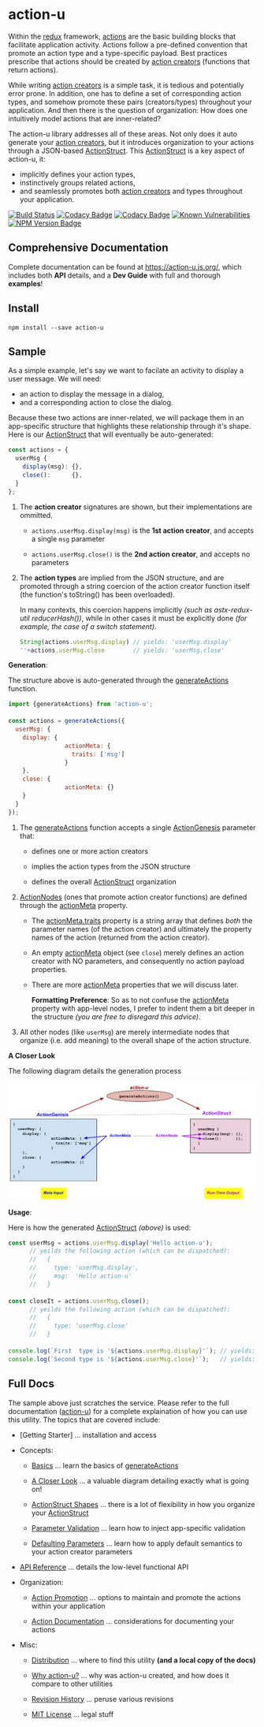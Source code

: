 # action-u

Within the [redux] framework, [actions] are the
basic building blocks that facilitate application activity.  Actions
follow a pre-defined convention that promote an action type and a
type-specific payload.  Best practices prescribe that actions should
be created by [action creators] (functions that return
actions).

While writing [action creators] is a simple task, it is tedious and
potentially error prone.  In addition, one has to define a set of
corresponding action types, and somehow promote these pairs
(creators/types) throughout your application.  And then there is the
question of organization: How does one intuitively model actions that
are inner-related?

The action-u library addresses all of these areas.  Not only does it
auto generate your [action creators], but it introduces organization to
your actions through a JSON-based [ActionStruct].  This [ActionStruct] is
a key aspect of action-u, it:
- implicitly defines your action types, 
- instinctively groups related actions,
- and seamlessly promotes both [action creators] and types throughout
  your application.


<!--- Badges for CI Builds ---> 
[![Build Status](https://travis-ci.org/KevinAst/action-u.svg?branch=master)](https://travis-ci.org/KevinAst/action-u)
[![Codacy Badge](https://api.codacy.com/project/badge/Grade/ab82e305bb24440281337ca3a1a732c0)](https://www.codacy.com/app/KevinAst/action-u?utm_source=github.com&amp;utm_medium=referral&amp;utm_content=KevinAst/action-u&amp;utm_campaign=Badge_Grade)
[![Codacy Badge](https://api.codacy.com/project/badge/Coverage/ab82e305bb24440281337ca3a1a732c0)](https://www.codacy.com/app/KevinAst/action-u?utm_source=github.com&amp;utm_medium=referral&amp;utm_content=KevinAst/action-u&amp;utm_campaign=Badge_Coverage)
[![Known Vulnerabilities](https://snyk.io/test/github/kevinast/action-u/badge.svg)](https://snyk.io/test/github/kevinast/action-u)
[![NPM Version Badge](https://img.shields.io/npm/v/action-u.svg)](https://www.npmjs.com/package/action-u)


## Comprehensive Documentation

Complete documentation can be found at
https://action-u.js.org/, which includes both **API** details,
and a **Dev Guide** with full and thorough **examples**!


## Install

```shell
npm install --save action-u
```


## Sample

As a simple example, let's say we want to facilate an activity to
display a user message.  We will need:
- an action to display the message in a dialog, 
- and a corresponding action to close the dialog.

Because these two actions are inner-related, we will package them in
an app-specific structure that highlights these relationship through
it's shape.  Here is our [ActionStruct] that will
eventually be auto-generated:

```js
const actions = {
  userMsg {
    display(msg): {},
    close():      {},
  }
};
```

1. The **action creator** signatures are shown, but their
   implementations are ommitted.

   - `actions.userMsg.display(msg)` is the **1st action creator**, and
     accepts a single `msg` parameter

   - `actions.userMsg.close()` is the **2nd action creator**, and
      accepts no parameters

1. The **action types** are implied from the JSON structure, and are
   promoted through a string coercion of the action creator function
   itself (the function's toString() has been overloaded).

   In many contexts, this coercion happens implicitly *(such as
   astx-redux-util reducerHash())*, while in other cases it must be
   explicitly done *(for example, the case of a switch statement)*.

   ```js
   String(actions.userMsg.display) // yields: 'userMsg.display'
   ''+actions.userMsg.close        // yields: 'userMsg.close'
   ```


**Generation**:

The structure above is auto-generated through the [generateActions]
function.  

```js
import {generateActions} from 'action-u';

const actions = generateActions({
  userMsg: {
    display: {
                actionMeta: {
                  traits: ['msg']
                }
    },
    close: {
                actionMeta: {}
    }
  }
});
```

1. The [generateActions] function accepts a single
   [ActionGenesis] parameter that:

   - defines one or more action creators

   - implies the action types from the JSON structure

   - defines the overall [ActionStruct] organization 

1. [ActionNodes] (ones that promote action creator functions) are defined
   through the [actionMeta] property.

   - The [actionMeta.traits] property is a string array
     that defines *both* the parameter names (of the action creator)
     and ultimately the property names of the action (returned from
     the action creator).

   - An empty [actionMeta] object (see `close`) merely defines an
     action creator with NO parameters, and consequently no action
     payload properties.

   - There are more [actionMeta] properties that we will discuss
     later.

     **Formatting Preference**: So as to not confuse the [actionMeta]
     property with app-level nodes, I prefer to indent them a bit deeper in
     the structure *(you are free to disregard this advice)*.

1. All other nodes (like `userMsg`) are merely intermediate nodes that
   organize (i.e. add meaning) to the overall shape of the action
   structure.



**A Closer Look**

The following diagram details the generation process

![userMsg](docs/img/userMsg.svg?raw=true)


**Usage**:

Here is how the generated [ActionStruct] *(above)* is used:

```js
const userMsg = actions.userMsg.display('Hello action-u');
      // yeilds the following action (which can be dispatched):
      //   {
      //     type: 'userMsg.display',
      //     msg:  'Hello action-u'
      //   }

const closeIt = actions.userMsg.close();
      // yeilds the following action (which can be dispatched):
      //   {
      //     type: 'userMsg.close'
      //   }

console.log(`First  type is '${actions.userMsg.display}'`); // yields: First  type is 'userMsg.display'
console.log(`Second type is '${actions.userMsg.close}'`);   // yields: Second type is 'userMsg.close'
```








## Full Docs

The sample above just scratches the service.  Please refer to the
full documentation ([action-u]) for a complete explaination of how you
can use this utility.  The topics that are covered include:

- [Getting Starter] ... installation and access

- Concepts:

  - [Basics] ... learn the basics of [generateActions]

  - [A Closer Look] ... a valuable diagram detailing
    exactly what is going on!

  - [ActionStruct Shapes] ... there is a lot of flexibility in how you
    organize your [ActionStruct]

  - [Parameter Validation] ... learn how to inject app-specific
    validation

  - [Defaulting Parameters] ... learn how to apply default semantics to
    your action creator parameters


- [API Reference] ... details the low-level functional API

- Organization:

  - [Action Promotion] ... options to maintain and promote the
    actions within your application

  - [Action Documentation] ... considerations for documenting your
    actions

- Misc:

  - [Distribution] ... where to find this utility **(and a local
    copy of the docs)**

  - [Why action-u?] ... why was action-u created, and how does it
    compare to other utilities

  - [Revision History] ... peruse various revisions

  - [MIT License] ... legal stuff




[action-u]:               https://action-u.js.org/
[Getting Started]:        https://action-u.js.org/start.html
[Basics]:                 https://action-u.js.org/basics.html
[A Closer Look]:          https://action-u.js.org/formalTypes.html
[ActionStruct Shapes]:    https://action-u.js.org/shapes.html
[Parameter Validation]:   https://action-u.js.org/validation.html
[Defaulting Parameters]:  https://action-u.js.org/default.html
[Action Promotion]:       https://action-u.js.org/promotion.html
[Action Documentation]:   https://action-u.js.org/actionDoc.html
[Distribution]:           https://action-u.js.org/dist.html
[Why action-u?]:          https://action-u.js.org/why.html
[Revision History]:       https://action-u.js.org/history.html
[MIT License]:            https://action-u.js.org/LICENSE.html
[API Reference]:          https://action-u.js.org/api.html
[generateActions]:        https://action-u.js.org/api.html#generateActions
[ActionNodes]:            https://action-u.js.org/api.html#ActionNodes
[ActionGenesis]:          https://action-u.js.org/api.html#ActionGenesis
[actionMeta]:             https://action-u.js.org/api.html#actionMeta
[actionMeta.traits]:      https://action-u.js.org/api.html#ActionMeta
[ActionStruct]:           https://action-u.js.org/api.html#ActionStruct
[redux]:                  http://redux.js.org/
[actions]:                http://redux.js.org/docs/basics/Actions.html
[action creators]:        http://redux.js.org/docs/basics/Actions.html#action-creators
